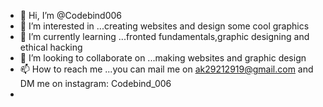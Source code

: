 - 👋 Hi, I’m @Codebind006
- 👀 I’m interested in ...creating websites and design some cool graphics
- 🌱 I’m currently learning ...fronted fundamentals,graphic designing and ethical hacking
- 💞️ I’m looking to collaborate on ...making websites and graphic design
- 📫 How to reach me ...you can mail me on ak29212919@gmail.com and DM me on instagram: Codebind_006
- 

<!---
Codebind006/Codebind006 is a ✨ special ✨ repository because its `README.md` (this file) appears on your GitHub profile.
You can click the Preview link to take a look at your changes.
--->
